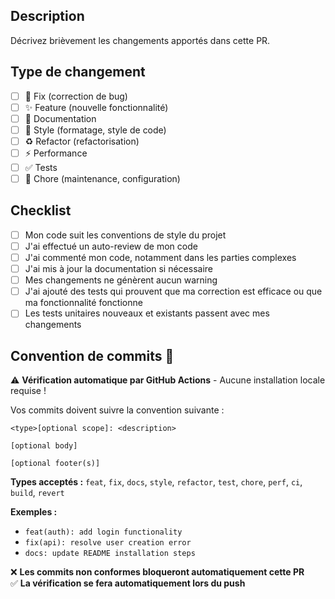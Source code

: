 ## Description
Décrivez brièvement les changements apportés dans cette PR.

## Type de changement
- [ ] 🐛 Fix (correction de bug)
- [ ] ✨ Feature (nouvelle fonctionnalité)
- [ ] 📝 Documentation
- [ ] 🎨 Style (formatage, style de code)
- [ ] ♻️ Refactor (refactorisation)
- [ ] ⚡ Performance
- [ ] ✅ Tests
- [ ] 🔧 Chore (maintenance, configuration)

## Checklist
- [ ] Mon code suit les conventions de style du projet
- [ ] J'ai effectué un auto-review de mon code
- [ ] J'ai commenté mon code, notamment dans les parties complexes
- [ ] J'ai mis à jour la documentation si nécessaire
- [ ] Mes changements ne génèrent aucun warning
- [ ] J'ai ajouté des tests qui prouvent que ma correction est efficace ou que ma fonctionnalité fonctionne
- [ ] Les tests unitaires nouveaux et existants passent avec mes changements

## Convention de commits 📝
⚠️ **Vérification automatique par GitHub Actions** - Aucune installation locale requise !

Vos commits doivent suivre la convention suivante :
```
<type>[optional scope]: <description>

[optional body]

[optional footer(s)]
```

**Types acceptés :** `feat`, `fix`, `docs`, `style`, `refactor`, `test`, `chore`, `perf`, `ci`, `build`, `revert`

**Exemples :**
- `feat(auth): add login functionality`
- `fix(api): resolve user creation error`
- `docs: update README installation steps`

❌ **Les commits non conformes bloqueront automatiquement cette PR**  
✅ **La vérification se fera automatiquement lors du push**